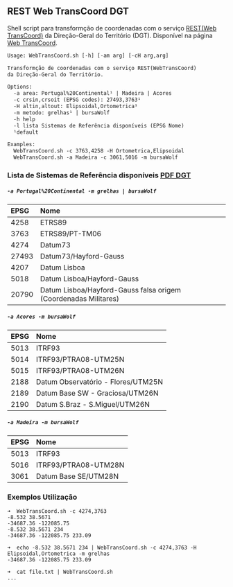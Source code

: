## REST Web TransCoord DGT
Shell script para transformção de coordenadas com o serviço [REST(Web TransCoord)](https://www.dgterritorio.gov.pt/geodesia/transformacao-coordenadas/Web-TransCoord) da Direção-Geral do Território (DGT). Disponível na página [Web TransCoord](http://cgpr.dgterritorio.pt/webtranscoord/).

```txt
Usage: WebTransCoord.sh [-h] [-am arg] [-cH arg,arg]

Transformção de coordenadas com o serviço REST(WebTransCoord)
da Direção-Geral do Território.

Options:
  -a area: Portugal%20Continental¹ | Madeira | Acores
  -c crsin,crsoit (EPSG codes): 27493,3763¹
  -H altin,altout: Elipsoidal,Ortometrica¹
  -m metodo: grelhas¹ | bursaWolf
  -h help
  -l lista Sistemas de Referência disponíveis (EPSG Nome)
  ¹default

Examples:
  WebTransCoord.sh -c 3763,4258 -H Ortometrica,Elipsoidal
  WebTransCoord.sh -a Madeira -c 3061,5016 -m bursaWolf
```

### Lista de Sistemas de Referência disponíveis [PDF DGT](https://www.dgterritorio.gov.pt/sites/default/files/ficheiros-geodesia/CodigosWebTransCoord.pdf)

##### `-a Portugal%20Continental -m grelhas | bursaWolf`
|EPSG|Nome|
|:----|:-|
|4258 |ETRS89|
|3763 |ETRS89/PT-TM06|
|4274 |Datum73|
|27493|Datum73/Hayford-Gauss|
|4207 |Datum Lisboa|
|5018 |Datum Lisboa/Hayford-Gauss|
|20790|Datum Lisboa/Hayford-Gauss falsa origem (Coordenadas Militares)|

##### `-a Acores -m bursaWolf`
|EPSG|Nome|
|:----|:-|
|5013 |ITRF93|
|5014 |ITRF93/PTRA08-UTM25N|
|5015 |ITRF93/PTRA08-UTM26N|
|2188 |Datum Observatório - Flores/UTM25N|
|2189 |Datum Base SW - Graciosa/UTM26N|
|2190 |Datum S.Braz - S.Miguel/UTM26N|

##### `-a Madeira -m bursaWolf`
|EPSG|Nome|
|:----|:-|
|5013 |ITRF93|
|5016 |ITRF93/PTRA08-UTM28N|
|3061 |Datum Base SE/UTM28N|

### Exemplos Utilização
```shell
➜  WebTransCoord.sh -c 4274,3763                        
-8.532 38.5671
-34687.36 -122085.75
-8.532 38.5671 234
-34687.36 -122085.75 233.09

➜  echo -8.532 38.5671 234 | WebTransCoord.sh -c 4274,3763 -H Elipsoidal,Ortometrica -m grelhas
-34687.36 -122085.75 233.09

➜  cat file.txt | WebTransCoord.sh
...
```